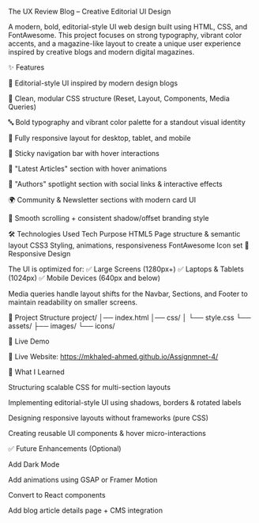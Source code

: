 The UX Review Blog – Creative Editorial UI Design

A modern, bold, editorial-style UI web design built using HTML, CSS, and FontAwesome.
This project focuses on strong typography, vibrant color accents, and a magazine-like layout to create a unique user experience inspired by creative blogs and modern digital magazines.

✨ Features

🎨 Editorial-style UI inspired by modern design blogs

🧱 Clean, modular CSS structure (Reset, Layout, Components, Media Queries)

🔤 Bold typography and vibrant color palette for a standout visual identity

📱 Fully responsive layout for desktop, tablet, and mobile

🧭 Sticky navigation bar with hover interactions

📰 "Latest Articles" section with hover animations

👥 "Authors" spotlight section with social links & interactive effects

🌍 Community & Newsletter sections with modern card UI

🎯 Smooth scrolling + consistent shadow/offset branding style

🛠️ Technologies Used
Tech	Purpose
HTML5	Page structure & semantic layout
CSS3	Styling, animations, responsiveness
FontAwesome	Icon set
📱 Responsive Design

The UI is optimized for:
✅ Large Screens (1280px+)
✅ Laptops & Tablets (1024px)
✅ Mobile Devices (640px and below)

Media queries handle layout shifts for the Navbar, Sections, and Footer to maintain readability on smaller screens.

📂 Project Structure
project/
│── index.html
│── css/
│   └── style.css
└── assets/
    ├── images/
    └── icons/

🚀 Live Demo

🔗 Live Website:
https://mkhaled-ahmed.github.io/Assignmnet-4/

📍 What I Learned

Structuring scalable CSS for multi-section layouts

Implementing editorial-style UI using shadows, borders & rotated labels

Designing responsive layouts without frameworks (pure CSS)

Creating reusable UI components & hover micro-interactions

✅ Future Enhancements (Optional)

Add Dark Mode

Add animations using GSAP or Framer Motion

Convert to React components

Add blog article details page + CMS integration
